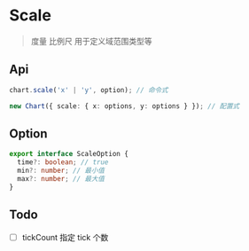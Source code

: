 # Scale

> 度量 比例尺 用于定义域范围类型等

## Api

```ts
chart.scale('x' | 'y', option); // 命令式

new Chart({ scale: { x: options, y: options } }); // 配置式
```

## Option

```ts
export interface ScaleOption {
  time?: boolean; // true
  min?: number; // 最小值
  max?: number; // 最大值
}
```

## Todo

- [ ] tickCount 指定 tick 个数
